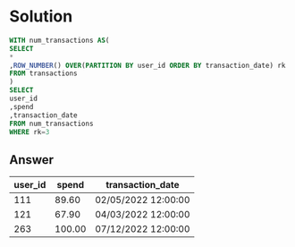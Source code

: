 # Solution
```sql
WITH num_transactions AS(
SELECT
*
,ROW_NUMBER() OVER(PARTITION BY user_id ORDER BY transaction_date) rk
FROM transactions
)
SELECT 
user_id
,spend
,transaction_date
FROM num_transactions
WHERE rk=3
```
## Answer
|user_id	|spend	|transaction_date|
|------|----|----|
|111	|89.60|	02/05/2022 12:00:00|
|121|	67.90|	04/03/2022 12:00:00|
|263|	100.00	|07/12/2022 12:00:00|
